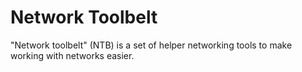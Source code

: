 Network Toolbelt
===

"Network toolbelt" (NTB) is a set of helper networking tools to make working with networks easier. 
